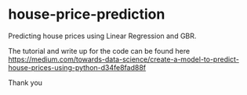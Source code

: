 # house-price-prediction
Predicting house prices using Linear Regression and GBR. 

The tutorial and write up for the code can be found here 
https://medium.com/towards-data-science/create-a-model-to-predict-house-prices-using-python-d34fe8fad88f

Thank you
